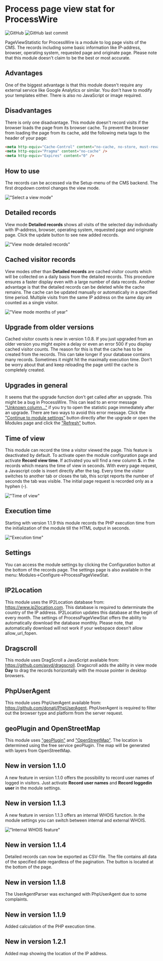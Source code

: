 # Process page view stat for ProcessWire

![GitHub](https://img.shields.io/github/license/techcnet/ProcessPageViewStat)
![GitHub last commit](https://img.shields.io/github/last-commit/techcnet/ProcessPageViewStat)

PageViewStatistic for ProcessWire is a module to log page visits of the CMS. The records including some basic information like IP-address, browser, operating system, requested page and originate page. Please note that this module doesn't claim to be the best or most accurate.

## Advantages
One of the biggest advantage is that this module doesn't require any external service like Google Analytics or similar. You don't have to modify your templates either. There is also no JavaScript or image required.

## Disadvantages
There is only one disadvantage. This module doesn't record visits if the browser loads the page from its browser cache. To prevent the browser from loading the page from its cache, add the following meta tags to the header of your page:

````html
<meta http-equiv="Cache-Control" content="no-cache, no-store, must-revalidate" />
<meta http-equiv="Pragma" content="no-cache" />
<meta http-equiv="Expires" content="0" />
````

## How to use
The records can be accessed via the Setup-menu of the CMS backend. The first dropdown control changes the view mode.

!["Select a view mode"](https://tech-c.net/site/assets/files/1188/view-mode.jpg)

## Detailed records
View mode **Detailed records** shows all visits of the selected day individually with IP-address, browser, operating system, requested page and originate page. Click the update button to see new added records.

!["View mode detailed records"](https://tech-c.net/site/assets/files/1188/detailed-records.jpg)

## Cached visitor records
View modes other than **Detailed records** are cached visitor counts which will be collected on a daily basis from the detailed records. This procedure ensures a faster display even with a large number of data records. Another advantage is that the detailed records can be deleted while the cache remains. The cache can be updated manually or automatically in a specified time period. Multiple visits from the same IP address on the same day are counted as a single visitor.

!["View mode months of year"](https://tech-c.net/site/assets/files/1188/cached-visitor-records.jpg)

## Upgrade from older versions
Cached visitor counts is new in version 1.0.8. If you just upgraded from an older version you might expire a delay or even an error 500 if you display cached visitor counts. The reason for this is that the cache has to be created from the records. This can take longer if your database contains many records. Sometimes it might hit the maximally execution time. Don't be worry about that and keep reloading the page until the cache is completely created.

## Upgrades in general
It seems that the upgrade function don't get called after an upgrade. This might be a bug in ProcessWire. This can lead to an error message ["Unknown column..."](https://tech-c.net/site/assets/files/1188/upgrade1.jpg) if you try to open the statistic page immediately after an upgrade. There are two ways to avoid this error message. Click the ["Continue to module settings"](https://tech-c.net/site/assets/files/1188/upgrade2.jpg) button directly after the upgrade or open the Modules page and click the ["Refresh"](https://tech-c.net/site/assets/files/1188/upgrade3.jpg) button.

## Time of view
This module can record the time a visitor viewed the page. This feature is deactivated by default. To activate open the module configuration page and activate **Record view time**. If activated you will find a new column **S.** in the records which means the time of view in seconds. With every page request, a Javascript code is insert directly after the <body> tag. Every time the visitor switches to another tab or closes the tab, this script reports the number of seconds the tab was visible. The initial page request is recorded only as a hyphen (-).

!["Time of view"](https://tech-c.net/site/assets/files/1188/time-of-view.jpg)

## Execution time
Starting with version 1.1.9 this module records the PHP execution time from the initialization of the module till the HTML output in seconds.

!["Execution time"](https://tech-c.net/site/assets/files/1188/execution-time.jpg)

## Settings
You can access the module settings by clicking the Configuration button at the bottom of the records page. The settings page is also available in the menu: Modules->Configure->ProcessPageViewStat.

## IP2Location
This module uses the IP2Location database from: https://www.ip2location.com. This database is required to determinate the country of the IP address. IP2Location updates this database at the begin of every month. The settings of ProcessPageViewStat offers the ability to automatically download the database monthly. Please note, that automatically download will not work if your webspace doesn't allow allow_url_fopen.

## Dragscroll
This module uses DragScroll a JavaScript available from: https://github.com/asvd/dragscroll. Dragscroll adds the ability in view mode **Day** to drag the records horizontally with the mouse pointer in desktop browsers.

## PhpUserAgent
This module uses PhpUserAgent available from: https://github.com/donatj/PhpUserAgent. PhpUserAgent is required to filter out the browser type and platform from the server request.

## geoPlugin and OpenStreetMap
This module uses ["geoPlugin"](https://www.geoplugin.com) and ["OpenStreetMap"](https://www.openstreetmap.org). The location is determined using the free service geoPlugin. The map will be generated with layers from OpenStreetMap.

## New in version 1.1.0
A new feature in version 1.1.0 offers the possibility to record user names of logged in visitors. Just activate **Record user names** and **Record loggedin user** in the module settings.

## New in version 1.1.3
A new feature in version 1.1.3 offers an internal WHOIS function. In the module settings you can switch between internal and external WHOIS.

!["Internal WHOIS feature"](https://tech-c.net/site/assets/files/1188/whois.jpg)

## New in version 1.1.4
Detailed records can now be exported as CSV-file. The file contains all data of the specified date regardless of the pagination. The button is located at the bottom of the page.

## New in version 1.1.8
The UserAgentParser was exchanged with PhpUserAgent due to some complaints.

## New in version 1.1.9
Added calculation of the PHP execution time.

## New in version 1.2.1
Added map showing the location of the IP address.
